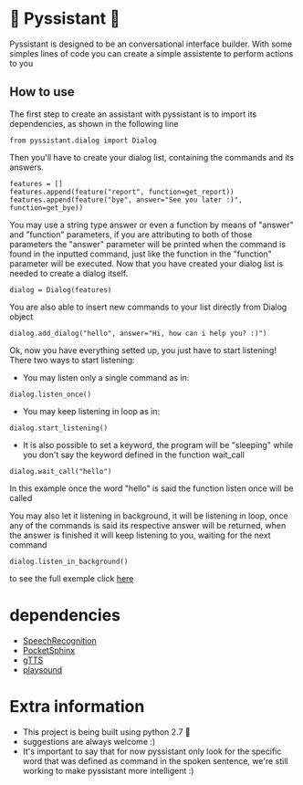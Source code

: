 # :snake: Pyssistant :snake:

Pyssistant is designed to be an conversational interface builder. With some simples lines of code you can create a simple assistente to perform actions to you

## How to use

The first step to create an assistant with pyssistant is to import its dependencies, as shown in the following line

```
from pyssistant.dialog import Dialog
```

Then you'll have to create your dialog list, containing the commands and its answers.

```
features = []
features.append(feature("report", function=get_report))
features.append(feature("bye", answer="See you later :)", function=get_bye))
```

You may use a string type answer or even a function by means of "answer" and "function" parameters, if you are attributing to both of those parameters the "answer" parameter will be printed when the command is found in the inputted command, just like the function in the "function" parameter will be executed. Now that you have created your dialog list is needed to create a dialog itself.

```
dialog = Dialog(features)
```

You are also able to insert new commands to your list directly from Dialog object

```
dialog.add_dialog("hello", answer="Hi, how can i help you? :)")
```

Ok, now you have everything setted up, you just have to start listening! There two ways to start listening:

* You may listen only a single command as in:

```
dialog.listen_once()
```

* You may keep listening in loop as in:

```
dialog.start_listening()
```

* It is also possible to set a keyword, the program will be "sleeping" while you don't say the keyword defined in the function wait_call

```
dialog.wait_call("hello")
```

In this example once the word "hello" is said the function listen once will be called

You may also let it listening in background, it will be listening in loop, once any of the commands is said its respective answer will be returned, when the answer is finished it will keep listening to you, waiting for the next command

```
dialog.listen_in_background()
```

to see the full exemple click [here](https://github.com/Lucasfrota/pyssistant/blob/master/src/main.py)

# dependencies

* [SpeechRecognition](https://pypi.python.org/pypi/SpeechRecognition/)
* [PocketSphinx](https://github.com/cmusphinx/pocketsphinx)
* [gTTS](https://pypi.python.org/pypi/gTTS)
* [playsound](https://pypi.python.org/pypi/playsound/1.2.1)

# Extra information

* This project is being built using python 2.7 :snake:
* suggestions are always welcome :)
* It's important to say that for now pyssistant only look for the specific word that was defined as command in the spoken sentence, we're still working to make pyssistant more intelligent :)
